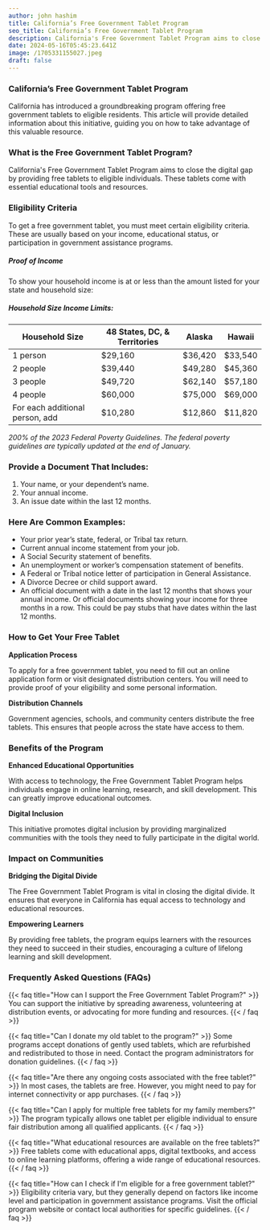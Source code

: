 ```yaml
---
author: john hashim
title: California’s Free Government Tablet Program
seo_title: California’s Free Government Tablet Program
description: California's Free Government Tablet Program aims to close the digital gap by providing free tablets to eligible individuals. These tablets come with essential educational tools and resources.
date: 2024-05-16T05:45:23.641Z
image: /1705331155027.jpeg
draft: false
---
```


### California’s Free Government Tablet Program

California has introduced a groundbreaking program offering free government tablets to eligible residents. This article will provide detailed information about this initiative, guiding you on how to take advantage of this valuable resource.

### What is the Free Government Tablet Program?

California's Free Government Tablet Program aims to close the digital gap by providing free tablets to eligible individuals. These tablets come with essential educational tools and resources.

### Eligibility Criteria

To get a free government tablet, you must meet certain eligibility criteria. These are usually based on your income, educational status, or participation in government assistance programs.

##### Proof of Income

To show your household income is at or less than the amount listed for your state and household size:

##### Household Size Income Limits:

| Household Size | 48 States, DC, & Territories | Alaska  | Hawaii  |
|----------------|------------------------------|---------|---------|
| 1 person       | $29,160                      | $36,420 | $33,540 |
| 2 people       | $39,440                      | $49,280 | $45,360 |
| 3 people       | $49,720                      | $62,140 | $57,180 |
| 4 people       | $60,000                      | $75,000 | $69,000 |
| For each additional person, add | $10,280 | $12,860 | $11,820 |

*200% of the 2023 Federal Poverty Guidelines. The federal poverty guidelines are typically updated at the end of January.*

### Provide a Document That Includes:

1. Your name, or your dependent’s name.
2. Your annual income.
3. An issue date within the last 12 months.

### Here Are Common Examples:

- Your prior year’s state, federal, or Tribal tax return.
- Current annual income statement from your job.
- A Social Security statement of benefits.
- An unemployment or worker’s compensation statement of benefits.
- A Federal or Tribal notice letter of participation in General Assistance.
- A Divorce Decree or child support award.
- An official document with a date in the last 12 months that shows your annual income. Or official documents showing your income for three months in a row. This could be pay stubs that have dates within the last 12 months.

### How to Get Your Free Tablet

**Application Process**

To apply for a free government tablet, you need to fill out an online application form or visit designated distribution centers. You will need to provide proof of your eligibility and some personal information.

**Distribution Channels**

Government agencies, schools, and community centers distribute the free tablets. This ensures that people across the state have access to them.

### Benefits of the Program

**Enhanced Educational Opportunities**

With access to technology, the Free Government Tablet Program helps individuals engage in online learning, research, and skill development. This can greatly improve educational outcomes.

**Digital Inclusion**

This initiative promotes digital inclusion by providing marginalized communities with the tools they need to fully participate in the digital world.

### Impact on Communities

**Bridging the Digital Divide**

The Free Government Tablet Program is vital in closing the digital divide. It ensures that everyone in California has equal access to technology and educational resources.

**Empowering Learners**

By providing free tablets, the program equips learners with the resources they need to succeed in their studies, encouraging a culture of lifelong learning and skill development.

### Frequently Asked Questions (FAQs)

{{< faq title="How can I support the Free Government Tablet Program?" >}}
 You can support the initiative by spreading awareness, volunteering at distribution events, or advocating for more funding and resources.
{{< / faq >}}


{{< faq title="Can I donate my old tablet to the program?" >}}
 Some programs accept donations of gently used tablets, which are refurbished and redistributed to those in need. Contact the program administrators for donation guidelines.
{{< / faq >}}

{{< faq title="Are there any ongoing costs associated with the free tablet?" >}}
 In most cases, the tablets are free. However, you might need to pay for internet connectivity or app purchases.
{{< / faq >}}

{{< faq title="Can I apply for multiple free tablets for my family members?" >}}
 The program typically allows one tablet per eligible individual to ensure fair distribution among all qualified applicants.
{{< / faq >}}

{{< faq title="What educational resources are available on the free tablets?" >}}
 Free tablets come with educational apps, digital textbooks, and access to online learning platforms, offering a wide range of educational resources.
{{< / faq >}}

{{< faq title="How can I check if I'm eligible for a free government tablet?" >}}
 Eligibility criteria vary, but they generally depend on factors like income level and participation in government assistance programs. Visit the official program website or contact local authorities for specific guidelines.
{{< / faq >}}